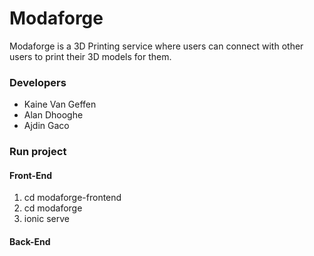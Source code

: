 # Modaforge

Modaforge is a 3D Printing service where users can connect with other users to print their 3D models for them.

### Developers
- Kaine Van Geffen
- Alan Dhooghe
- Ajdin Gaco

### Run project
#### Front-End
1. cd modaforge-frontend
2. cd modaforge
3. ionic serve

#### Back-End
